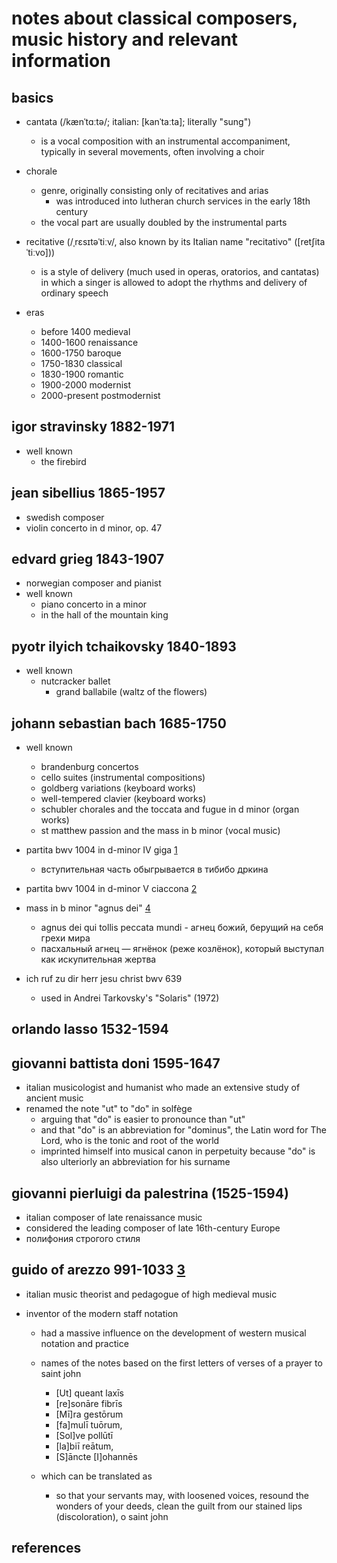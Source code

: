 # notes about classical composers, music history and relevant information

## basics

- cantata (/kænˈtɑːtə/; italian: [kanˈtaːta]; literally "sung")
  - is a vocal composition with an instrumental accompaniment, typically in several movements, often involving a choir

- chorale
  - genre, originally consisting only of recitatives and arias
    - was introduced into lutheran church services in the early 18th century
  - the vocal part are usually doubled by the instrumental parts

- recitative (/ˌrɛsɪtəˈtiːv/, also known by its Italian name "recitativo" ([retʃitaˈtiːvo])) 
  - is a style of delivery (much used in operas, oratorios, and cantatas) in which a singer is allowed to adopt the rhythms and delivery of ordinary speech

- eras
  - before 1400   medieval
  - 1400-1600     renaissance
  - 1600-1750     baroque 
  - 1750-1830     classical
  - 1830-1900     romantic
  - 1900-2000     modernist
  - 2000-present  postmodernist


## igor stravinsky 1882-1971

- well known
  - the firebird
  

## jean sibellius 1865-1957

- swedish composer
- violin concerto in d minor, op. 47


## edvard grieg 1843-1907

- norwegian composer and pianist
- well known
  - piano concerto in a minor
  - in the hall of the mountain king


## pyotr ilyich tchaikovsky 1840-1893

- well known
  - nutcracker ballet
    - grand ballabile (waltz of the flowers)


## johann sebastian bach 1685-1750

- well known
  - brandenburg concertos
  - cello suites (instrumental compositions)
  - goldberg variations (keyboard works) 
  - well-tempered clavier (keyboard works)
  - schubler chorales and the toccata and fugue in d minor (organ works)
  - st matthew passion and the mass in b minor (vocal music)

- partita bwv 1004 in d-minor IV giga [1]
  - вступительная часть обыгрывается в тибибо дркина
- partita bwv 1004 in d-minor V ciaccona [2]

- mass in b minor "agnus dei" [4]
  - agnus dei qui tollis peccata mundi - агнец божий, берущий на себя грехи мира
  - пасхальный агнец — ягнёнок (реже козлёнок), который выступал как искупительная жертва

- ich ruf zu dir herr jesu christ bwv 639
  - used in Andrei Tarkovsky's "Solaris" (1972)


## orlando lasso 1532-1594

## giovanni battista doni 1595-1647

- italian musicologist and humanist who made an extensive study of ancient music
- renamed the note "ut" to "do" in solfège
  - arguing that "do" is easier to pronounce than "ut" 
  - and that "do" is an abbreviation for "dominus", the Latin word for The Lord, who is the tonic and root of the world
  - imprinted himself into musical canon in perpetuity because "do" is also ulteriorly an abbreviation for his surname


## giovanni pierluigi da palestrina (1525-1594)

- italian composer of late renaissance music
- considered the leading composer of late 16th-century Europe
- полифония строгого стиля


## guido of arezzo 991-1033 [3]

- italian music theorist and pedagogue of high medieval music

- inventor of the modern staff notation
  - had a massive influence on the development of western musical notation and practice
  - names of the notes based on the first letters of verses of a prayer to saint john 
    - [Ut] queant laxīs
    - [re]sonāre fibrīs
    - [Mī]ra gestōrum
    - [fa]mulī tuōrum,
    - [Sol]ve pollūtī
    - [la]biī reātum,
    - [S]āncte [I]ohannēs

  - which can be translated as
    - so that your servants may, with loosened voices, resound the wonders of your deeds, clean the guilt from our stained lips (discoloration), o saint john


## references

[1]: https://youtu.be/qWli4mESroA?t=2952
[2]: https://youtu.be/qWli4mESroA?t=4084
[3]: https://www.youtube.com/watch?v=Tspk2mWxiGk
[4]: https://www.youtube.com/watch?v=tdLCcQixNvg